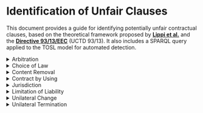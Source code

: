 # Identification of Unfair Clauses

This document provides a guide for identifying potentially unfair contractual clauses, based on the theoretical framework proposed by [**Lippi et al.**](https://link.springer.com/article/10.1007/s10506-019-09243-2) and the [**Directive 93/13/EEC**](https://eur-lex.europa.eu/eli/dir/1993/13/oj/eng) (UCTD 93/13). It also includes a SPARQL query applied to the TOSL model for automated detection.

<details>
<summary>Arbitration</summary>

### 1. Classification According to Lippi et al.

**Arbitration clauses** can be categorised into three types:

| Clause Type                          | Description                                                              | Unfair?               |
|--------------------------------------|--------------------------------------------------------------------------|------------------------|
| `If fully optional`                  | Arbitration is offered as an option, and the consumer can choose to go to court instead. | ❌ Not unfair          |
| `In any other case than below or above` | Arbitration is mandatory but not extreme    | ⚠️ Potentially unfair  |
| `If in another country // not based on law but arbiter’s direction` | Arbitration takes place in another country or is governed by non-legal/arbitrary rules. | ✅ Unfair              |

---

### 2. Criteria According to Directive 93/13 (UCTD)

Directive 93/13/EEC establishes that:

> excluding or hindering the consumer's right to take legal action or exercise any other legal remedy, particularly by requiring the consumer to take disputes exclusively to arbitration not covered by legal provisions, unduly restricting the evidence available to him or imposing on him a burden of proof which, according to the applicable law, should lie with another party to the contract.

---

### 3. Automated Detection with SPARQL and TOSL

To detect such clauses automatically, a SPARQL query has been implemented over contracts modeled using the **TOSL ontology**.

| Criterion                                                              | Evaluation                          |
|------------------------------------------------------------------------|--------------------------------------|
| Is arbitration optional and litigation still available?                | ✅ Not unfair                        |
| Is arbitration required and replaces the right to litigation?         | ❌ Unfair                            |

#### SPARQL Query:

```sparql
PREFIX odrl: <http://www.w3.org/ns/odrl/2/>
PREFIX dcterms: <http://purl.org/dc/terms/>
PREFIX tosl: <https://w3id.org/tosl/>

SELECT DISTINCT ?arbitration (COUNT(?litigation) AS ?litigationCount)
WHERE {

  ?arbitration a tosl:Arbitration .
  
  OPTIONAL {
    ?litigation a tosl:Litigation .
    ?litigation tosl:requires ?arbitration .
  }

}
GROUP BY ?arbitration
HAVING (SUM(IF(BOUND(?litigation), 1, 0)) = COUNT(?litigation))
```

---
</details>

<details>
<summary>Choice of Law</summary>

### 1. Classification According to Lippi et al.

**Choice of Law** define which country's legal system governs the contract. Their fairness depends on whether the chosen law protects the consumer appropriately.

| Clause Type                          | Description                                                              | Unfair?               |
|--------------------------------------|--------------------------------------------------------------------------|------------------------|
| `When it’s consumer’s residence country’s law` | The contract is governed by the law of the country where the consumer resides. | ❌ Not unfair          |
| `In any other case`                  | The contract applies a different law that may not offer the same protection. | ⚠️ Potentially unfair  |
| `Not possible`                       | -                        | -           |

---

### 2. Automated Detection with SPARQL and TOSL

To detect such clauses automatically, a SPARQL query has been implemented over contracts modeled using the **TOSL ontology**.

| Criterion                                                              | Evaluation                          |
|------------------------------------------------------------------------|--------------------------------------|
| Is the applicable law that of the consumer’s place of residence?      | ✅ Not unfair                        |
| Is another law applied that may limit consumer protection?            | ❌ Unfair                            |

#### SPARQL Query:

```sparql
PREFIX odrl: <http://www.w3.org/ns/odrl/2/>
PREFIX dcterms: <http://purl.org/dc/terms/>
PREFIX tosl: <https://w3id.org/tosl/>

SELECT DISTINCT ?dispute ?law
WHERE {
  ?dispute tosl:onDispute ?litigation .
  ?litigation a tosl:Litigation ;
              tosl:governedBy ?law .
  ?law a tosl:Law .
  
  FILTER NOT EXISTS {
    ?dispute tosl:onDispute ?litigation2 .
    ?litigation2 tosl:governedBy tosl:consumerPlaceLaw .
  }
}
```

</details>

<details>
<summary>Content Removal</summary>

### 1. Classification According to Lippi et al.

**Content Removal clauses** refer to the provider’s ability to delete, remove, or restrict access to user content. 

| Clause Type                          | Description                                                              | Unfair?               |
|--------------------------------------|--------------------------------------------------------------------------|------------------------|
| `Not possible`                       | -       | - |
| `When reasons are specified`         | Content can be removed, but only for specified and valid reasons.        | ⚠️ Potentially unfair  |
| `If there’s no reasons needed // full discretion // no prior notice nor possibility to retrieve the content` | Content can be removed at the provider’s full discretion, without justification, notice, or recovery options. | ✅ Unfair              |

---

### 2. Automated Detection with SPARQL and TOSL

To detect such clauses automatically, a SPARQL query has been implemented over contracts modeled using the **TOSL ontology**.

| Criterion                                                              | Evaluation                          |
|------------------------------------------------------------------------|--------------------------------------|
| Is content removal based on specific justification and prior notice?  | ✅ Not unfair                        |
| Is removal allowed without reason, notice, or possibility of recovery?| ❌ Unfair                            |

#### SPARQL Query:

```sparql
PREFIX odrl: <http://www.w3.org/ns/odrl/2/>
PREFIX dcterms: <http://purl.org/dc/terms/>
PREFIX tosl: <https://w3id.org/tosl/>

SELECT ?permission ?action ?assignee ?target
WHERE {
    ?permission a odrl:Permission ;
        odrl:action ?action ;
        odrl:assignee ?assignee ;
        odrl:target ?target .
    
    ?assignee a tosl:Provider .

    FILTER (?action = tosl:remove)

    OPTIONAL {
        ?permission odrl:constraint ?constraint .
        ?constraint odrl:leftOperand tosl:justification
    }
    OPTIONAL {
        ?permission odrl:duty ?duty .
        ?duty odrl:action odrl:inform .
    }

    FILTER (!BOUND(?constraint) || !BOUND(?duty))
}
```

---
</details>

<details>
<summary>Contract by Using</summary>

### 1. Classification According to Lippi et al.

**Contract by Using clauses** bind the consumer to contractual terms simply through the use of a service or product, often without explicit consent.

| Clause Type                          | Description                                                              | Unfair?               |
|--------------------------------------|--------------------------------------------------------------------------|------------------------|
| `Not possible`                       | -      | -    |
| `Always binding by use`              | The contract is deemed accepted just by using the service, regardless of explicit agreement or awareness. | ⚠️ Potentially unfair  |
| `Not possible`                       | -             | -         |


### 2. Criteria According to Directive 93/13 (UCTD)

Directive 93/13/EEC establishes that:

> irrevocably binding the consumer to terms with which he had no real opportunity of becoming acquainted before the conclusion of the contract;


---

### 3. Automated Detection with SPARQL and TOSL

To detect such clauses automatically, a SPARQL query has been implemented over contracts modeled using the **TOSL ontology**.

| Criterion                                                              | Evaluation                          |
|------------------------------------------------------------------------|--------------------------------------|
| Is the contract accepted through explicit and informed consent?        | ✅ Not unfair                        |
| Is the consumer considered to have accepted the contract by mere use or implied consent? | ⚠️ Potentially unfair              |

#### SPARQL Query:

```sparql
PREFIX odrl: <http://www.w3.org/ns/odrl/2/>
PREFIX tosl: <https://w3id.org/tosl/>

SELECT ?duty ?action ?assignee ?target
WHERE {
    ?duty a odrl:Duty ;
          odrl:action ?action ;
          odrl:assignee ?assignee ;
          odrl:target ?target ;
          odrl:constraint ?constraint .

    ?assignee a tosl:Customer .
    ?constraint odrl:rightOperand tosl:implicitConsent .

    FILTER (?action = tosl:consent)
}
```

---
</details>

<details>
<summary>Jurisdiction</summary>

### 1. Classification According to Lippi et al.

**Jurisdiction clauses** determine the location or court where legal disputes must be resolved.

| Clause Type                          | Description                                                              | Unfair?               |
|--------------------------------------|--------------------------------------------------------------------------|------------------------|
| `When it’s consumer’s place of residence` | Disputes are handled in the courts of the consumer’s place of residence. | ❌ Not unfair          |
| `Not possible`                       | -         | -
| `Takes a residence away`             | The clause requires disputes to be settled in a different city or country, limiting the consumer’s access to legal action. | ✅ Unfair              |

---

### 3. Automated Detection with SPARQL and TOSL

To detect such clauses automatically, a SPARQL query has been implemented over contracts modeled using the **TOSL ontology**.

| Criterion                                                              | Evaluation                          |
|------------------------------------------------------------------------|--------------------------------------|
| Does the dispute take place in the courts of the consumer’s residence?| ✅ Not unfair                        |
| Is jurisdiction assigned to a different city or country?              | ❌ Unfair                            |

#### SPARQL Query:

```sparql
PREFIX odrl: <http://www.w3.org/ns/odrl/2/>
PREFIX dcterms: <http://purl.org/dc/terms/>
PREFIX tosl: <https://w3id.org/tosl/>

SELECT DISTINCT ?dispute ?place
WHERE {
  ?dispute tosl:onDispute ?litigation .
  ?litigation a tosl:Litigation ;
              tosl:takesPlaceIn ?place .

  ?place a tosl:Jurisdiction .

  FILTER NOT EXISTS {
    ?dispute tosl:onDispute ?litigation2 .
    ?litigation2 tosl:takesPlaceIn tosl:consumerPlaceCourts .
  }
}
```

---
</details>

<details>
<summary>Limitation of Liability</summary>

### 1. Classification According to Lippi et al.

**Limitation of Liability clauses** attempt to restrict the provider’s responsibility for damages or harm. 

| Clause Type                          | Description                                                              | Unfair?               |
|--------------------------------------|--------------------------------------------------------------------------|------------------------|
| `If stated that the provider is liable` | The provider accepts liability under certain conditions.                 | ❌ Not unfair          |
| `For any action taken by other people // for damages incurred by the computer because of malware // blanket disclaimers like “to the fullest extent permissible by law”` | Disclaims liability in overly broad or vague terms, including for third-party actions or common technical risks. | ⚠️ Potentially unfair  |
| `For physical injuries (health/life) // gross negligence // intentional damage` | Attempts to waive liability for serious harm or unlawful behavior.       | ✅ Unfair              |


### 2. Criteria According to Directive 93/13 (UCTD)

Directive 93/13/EEC establishes that:

> inappropriately excluding or limiting the legal rights of the consumer vis-à-vis the seller or supplier or another party in the event of total or partial non-performance or inadequate performance by the seller or supplier of any of the contractual obligations, including the option of offsetting a debt owed to the seller or supplier against any claim which the consumer may have against him;

---

### 3. Automated Detection with SPARQL and TOSL

To detect such clauses automatically, a SPARQL query has been implemented over contracts modeled using the **TOSL ontology**.

| Criterion                                                              | Evaluation                          |
|------------------------------------------------------------------------|--------------------------------------|
| Is liability accepted for key risks (e.g. physical harm, gross negligence)? | ✅ Not unfair                    |
| Is liability waived for physical injuries, malware damage, or through vague blanket disclaimers? | ❌ Unfair              |

#### SPARQL Query:

```sparql
PREFIX odrl: <http://www.w3.org/ns/odrl/2/>
PREFIX dcterms: <http://purl.org/dc/terms/>
PREFIX tosl: <https://w3id.org/tosl/>

SELECT DISTINCT ?limitationOn ?liability ?type ?liableParty
WHERE {
  ?liability a tosl:Liability ;
    tosl:liableParty ?liableParty ;
    rdf:value ?type .
  
  ?liableParty a tosl:Provider .
  
  {
    ?limitationOn tosl:limitationOfLiability ?liability .
  } UNION {
    ?limitationOn tosl:liability ?liability .
    ?liability odrl:limitation ?constraint .  
  }

  FILTER (?type = tosl:anyLiability || ?type = tosl:physicalInjuries || ?type = tosl:harmCausedByMalware )
}
```

---
</details>

<details>
<summary>Unilateral Change</summary>

### 1. Classification According to Lippi et al.

**Unilateral Change clauses** allow the provider to modify the contract terms after it has been accepted, often without the consumer’s consent.

| Clause Type                          | Description                                                              | Unfair?               |
|--------------------------------------|--------------------------------------------------------------------------|------------------------|
| `Not possible`                       | -           | -      |
| `Any unilateral change`              | The provider reserves the right to change terms without needing consumer consent or valid reason. | ⚠️ Potentially unfair  |
| `Not possible`                       | -      | -   |


### 2. Criteria According to Directive 93/13 (UCTD)

Directive 93/13/EEC establishes that:

> enabling the seller or supplier to alter the terms of the contract unilaterally without a valid reason which is specified in the contract.

> enabling the seller or supplier to alter unilaterally without a valid reason any characteristics of the product or service to be provided

---

### 3. Automated Detection with SPARQL and TOSL

To detect such clauses automatically, a SPARQL query has been implemented over contracts modeled using the **TOSL ontology**.

| Criterion                                                              | Evaluation                          |
|------------------------------------------------------------------------|--------------------------------------|
| Are changes justified and the consumer is informed in advance?        | ✅ Not unfair                        |
| Are changes made unilaterally without reason or prior notice?         | ⚠️ Potentially unfair                |

#### SPARQL Query:

```sparql
PREFIX odrl: <http://www.w3.org/ns/odrl/2/>
PREFIX dcterms: <http://purl.org/dc/terms/>
PREFIX tosl: <https://w3id.org/tosl/>

SELECT ?permission ?action ?target
WHERE {
    ?permission a odrl:Permission ;
        odrl:action ?action ;
        odrl:target ?target .

    ?assignee a tosl:Provider .

    FILTER (?action = odrl:modify)

    OPTIONAL {
        ?permission odrl:constraint ?constraint .
        ?constraint odrl:leftOperand tosl:justification
    }
    OPTIONAL {
        ?permission odrl:duty ?duty .
        ?duty odrl:action odrl:inform .
    }

    FILTER (!BOUND(?constraint) || !BOUND(?duty))
}
```

---
</details>

<details>
<summary>Unilateral Termination</summary>

### 1. Classification According to Lippi et al.

**Unilateral termination** clauses can be categorized into three types:

| Clause Type                          | Description                                                              | Unfair?               |
|--------------------------------------|--------------------------------------------------------------------------|------------------------|
| `Not possible`                       | -         | -         |
| `If there are reasons specified`     | Allowed only if a specific reason is stated.                            | ⚠️ Potentially unfair  |
| `If for any reason / without notice` | Allowed without any reason or prior notice.                             | ✅ Unfair              |

---

### 2. Criteria According to Directive 93/13 (UCTD)

Directive 93/13/EEC establishes that:

> authorizing the seller or supplier to dissolve the contract on a discretionary basis where the same facility is not granted to the consumer, or permitting the seller or supplier to retain the sums paid for services not yet supplied by him where it is the seller or supplier himself who dissolves the contract.

> enabling the seller or supplier to terminate a contract of indeterminate duration without reasonable notice except where there are serious grounds for doing so.

---

### 3. Automated Detection with SPARQL and TOSL

To detect such clauses automatically, a SPARQL query has been implemented over contracts modeled using the **TOSL ontology**.

| Criterion                                            | Evaluation                          |
|------------------------------------------------------|--------------------------------------|
| Is justification required and advance notice given?  | ✅ Not unfair if both are present     |
| Is either element missing?                           | ❌ Unfair                            |

#### SPARQL Query:

```sparql
PREFIX odrl: <http://www.w3.org/ns/odrl/2/>
PREFIX tosl: <https://w3id.org/tosl/>

SELECT ?permission ?action ?assignee ?target
WHERE {
    ?permission a odrl:Permission ;
               odrl:action ?action ;
               odrl:assignee ?assignee ;
               odrl:target ?target .

    ?assignee a tosl:Provider .

    FILTER (?action = tosl:terminate || ?action = tosl:suspend || ?action = tosl:disable)

    OPTIONAL {
        ?permission odrl:constraint ?constraint .
        ?constraint odrl:leftOperand tosl:justification
    }
    OPTIONAL {
        ?permission odrl:duty ?duty .
        ?duty odrl:action odrl:inform .
    }

    FILTER (!BOUND(?constraint) || !BOUND(?duty))
}
```

---
</details>
